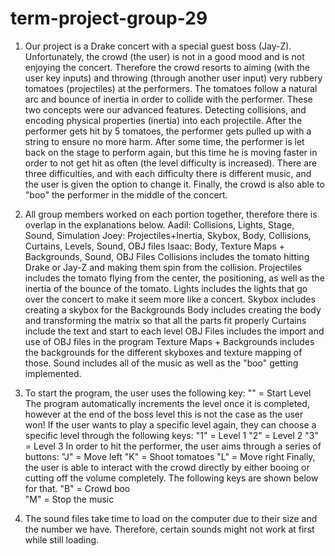 # term-project-group-29

1. Our project is a Drake concert with a special guest boss (Jay-Z). Unfortunately, the crowd (the user) is not in a good mood and is not enjoying the concert. Therefore the crowd resorts to aiming (with the user key inputs) and throwing (through another user input) very rubbery tomatoes (projectiles) at the performers. The tomatoes follow a natural arc and bounce of inertia in order to collide with the performer. These two concepts were our advanced features. Detecting collisions, and encoding physical properties (inertia) into each projectile. After the performer gets hit by 5 tomatoes, the performer gets pulled up with a string to ensure no more harm. After some time, the performer is let back on the stage to perform again, but this time he is moving faster in order to not get hit as often (the level difficulty is increased). There are three difficulties, and with each difficulty there is different music, and the user is given the option to change it. Finally, the crowd is also able to "boo" the performer in the middle of the concert. 
2. All group members worked on each portion together, therefore there is overlap in the explanations below.
Aadil: Collisions, Lights, Stage, Sound, Simulation
Joey: Projectiles+Inertia, Skybox, Body, Collisions, Curtains, Levels, Sound, OBJ files
Isaac: Body, Texture Maps + Backgrounds, Sound, OBJ Files
Collisions includes the tomato hitting Drake or Jay-Z and making them spin from the collision.
Projectiles includes the tomato flying from the center, the positioning, as well as the inertia of the bounce of the tomato.
Lights includes the lights that go over the concert to make it seem more like a concert.
Skybox includes creating a skybox for the Backgrounds
Body includes creating the body and transforming the matrix so that all the parts fit properly
Curtains include the text and start to each level
OBJ Files includes the import and use of OBJ files in the program
Texture Maps + Backgrounds includes the backgrounds for the different skyboxes and texture mapping of those.
Sound includes all of the music as well as the "boo" getting implemented.
3. To start the program, the user uses the following key:
  "<Enter>" = Start Level
  The program automatically increments the level once it is completed, however at the end of the boss level this is not the case as the user won! If the user wants to play a specific level again, they can choose a specific level through the following keys:
  "1" = Level 1
  "2" = Level 2
  "3" = Level 3
  In order to hit the performer, the user aims through a series of buttons:
  "J" = Move left
  "K" = Shoot tomatoes
  "L" = Move right
  Finally, the user is able to interact with the crowd directly by either booing or cutting off the volume completely. The following keys are shown below for that.
  "B" = Crowd boo  
  "M" = Stop the music

4. The sound files take time to load on the computer due to their size and the number we have. Therefore, certain sounds might not work at first while still loading.
